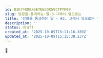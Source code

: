 ```yaml
---
id: 01K74RDGX5ETKWJQK59CTPYF09
slug: 방황을-통과하는-일-3-그래서-앞으로는
title: '방황을 통과하는 일 - #3. 그래서 앞으로는 '
description: ''
status: draft
created_at: '2025-10-09T15:11:16.389Z'
updated_at: '2025-10-09T15:15:38.237Z'
---
```

📝
